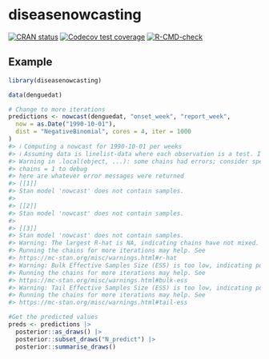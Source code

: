 
<!-- README.md is generated from README.Rmd. Please edit that file -->

# diseasenowcasting

<!-- badges: start -->

[![CRAN
status](https://www.r-pkg.org/badges/version/diseasenowcasting)](https://CRAN.R-project.org/package=diseasenowcasting)
[![Codecov test
coverage](https://codecov.io/gh/RodrigoZepeda/diseasenowcasting/graph/badge.svg)](https://app.codecov.io/gh/RodrigoZepeda/diseasenowcasting)
[![R-CMD-check](https://github.com/RodrigoZepeda/diseasenowcasting/actions/workflows/R-CMD-check.yaml/badge.svg)](https://github.com/RodrigoZepeda/diseasenowcasting/actions/workflows/R-CMD-check.yaml)
<!-- badges: end -->

## Example

``` r
library(diseasenowcasting)

data(denguedat)

# Change to more iterations
predictions <- nowcast(denguedat, "onset_week", "report_week",
  now = as.Date("1990-10-01"),
  dist = "NegativeBinomial", cores = 4, iter = 1000
)
#> ℹ Computing a nowcast for 1990-10-01 per weeks
#> ℹ Assuming data is linelist-data where each observation is a test. If you are working with count-data set `data_type = "count"`
#> Warning in .local(object, ...): some chains had errors; consider specifying
#> chains = 1 to debug
#> here are whatever error messages were returned
#> [[1]]
#> Stan model 'nowcast' does not contain samples.
#> 
#> [[2]]
#> Stan model 'nowcast' does not contain samples.
#> 
#> [[3]]
#> Stan model 'nowcast' does not contain samples.
#> Warning: The largest R-hat is NA, indicating chains have not mixed.
#> Running the chains for more iterations may help. See
#> https://mc-stan.org/misc/warnings.html#r-hat
#> Warning: Bulk Effective Samples Size (ESS) is too low, indicating posterior means and medians may be unreliable.
#> Running the chains for more iterations may help. See
#> https://mc-stan.org/misc/warnings.html#bulk-ess
#> Warning: Tail Effective Samples Size (ESS) is too low, indicating posterior variances and tail quantiles may be unreliable.
#> Running the chains for more iterations may help. See
#> https://mc-stan.org/misc/warnings.html#tail-ess

#Get the predicted values
preds <- predictions |> 
  posterior::as_draws() |> 
  posterior::subset_draws("N_predict") |> 
  posterior::summarise_draws()
```
